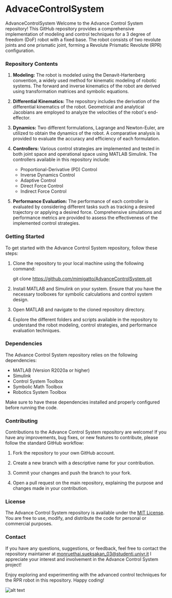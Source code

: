 # AdvaceControlSystem
AdvanceControlSystem
Welcome to the Advance Control System repository! This GitHub repository provides a comprehensive implementation of modeling and control techniques for a 3 degree of freedom (DoF) robot with a fixed base. The robot consists of two revolute joints and one prismatic joint, forming a Revolute Prismatic Revolute (RPR) configuration.

### Repository Contents

1. **Modeling:** The robot is modeled using the Denavit-Hartenberg convention, a widely used method for kinematic modeling of robotic systems. The forward and inverse kinematics of the robot are derived using transformation matrices and symbolic equations.

2. **Differential Kinematics:** The repository includes the derivation of the differential kinematics of the robot. Geometrical and analytical Jacobians are employed to analyze the velocities of the robot's end-effector.

3. **Dynamics:** Two different formulations, Lagrange and Newton-Euler, are utilized to obtain the dynamics of the robot. A comparative analysis is provided to evaluate the accuracy and efficiency of each formulation.

4. **Controllers:** Various control strategies are implemented and tested in both joint space and operational space using MATLAB Simulink. The controllers available in this repository include:

   - Proportional-Derivative (PD) Control
   - Inverse Dynamics Control
   - Adaptive Control
   - Direct Force Control
   - Indirect Force Control

5. **Performance Evaluation:** The performance of each controller is evaluated by considering different tasks such as tracking a desired trajectory or applying a desired force. Comprehensive simulations and performance metrics are provided to assess the effectiveness of the implemented control strategies.

### Getting Started

To get started with the Advance Control System repository, follow these steps:

1. Clone the repository to your local machine using the following command:

      git clone https://github.com/mimigatto/AdvanceControlSystem.git
   
2. Install MATLAB and Simulink on your system. Ensure that you have the necessary toolboxes for symbolic calculations and control system design.

3. Open MATLAB and navigate to the cloned repository directory.

4. Explore the different folders and scripts available in the repository to understand the robot modeling, control strategies, and performance evaluation techniques.

### Dependencies

The Advance Control System repository relies on the following dependencies:

- MATLAB (Version R2020a or higher)
- Simulink
- Control System Toolbox
- Symbolic Math Toolbox
- Robotics System Toolbox

Make sure to have these dependencies installed and properly configured before running the code.

### Contributing

Contributions to the Advance Control System repository are welcome! If you have any improvements, bug fixes, or new features to contribute, please follow the standard GitHub workflow:

1. Fork the repository to your own GitHub account.

2. Create a new branch with a descriptive name for your contribution.

3. Commit your changes and push the branch to your fork.

4. Open a pull request on the main repository, explaining the purpose and changes made in your contribution.

### License

The Advance Control System repository is available under the [MIT License](https://github.com/mimigatto/AdvanceControlSystem/blob/main/LICENSE). You are free to use, modify, and distribute the code for personal or commercial purposes.

### Contact

If you have any questions, suggestions, or feedback, feel free to contact the repository maintainer at monruethai.sueksakan_03@studenti.univr.it I appreciate your interest and involvement in the Advance Control System project!

Enjoy exploring and experimenting with the advanced control techniques for the RPR robot in this repository. Happy coding!

![alt text](https://images2.imgbox.com/72/1a/YRJ4OoM5_o.png)
